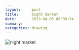 ```yaml
---
layout:     post
title:      night market
date:       2019-04-06 00:39:34
summary:    
categories: drawing
---
```

![night market](/images/diary/night-market.png ".")
